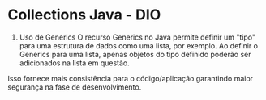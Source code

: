 # Collections Java - DIO

1. Uso de Generics
O recurso Generics no Java permite definir um "tipo" para uma estrutura de dados como uma lista, por exemplo.
Ao definir o Generics para uma lista, apenas objetos do tipo definido poderão ser adicionados na lista em questão.

Isso fornece mais consistência para o código/aplicação garantindo maior segurança na fase de desenvolvimento.